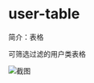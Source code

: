 # user-table

简介：表格

可筛选过滤的用户类表格

![截图](https://img.alicdn.com/tfs/TB1_1HgzbSYBuNjSspiXXXNzpXa-2562-1448.png)
